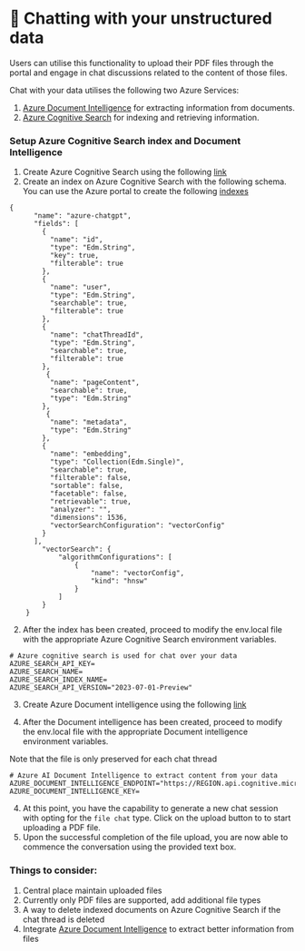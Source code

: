 # 📃 Chatting with your unstructured data

Users can utilise this functionality to upload their PDF files through the portal and engage in chat discussions related to the content of those files.

Chat with your data utilises the following two Azure Services:

1. [Azure Document Intelligence](https://learn.microsoft.com/en-GB/azure/ai-services/document-intelligence/) for extracting information from documents.
1. [Azure Cognitive Search](https://learn.microsoft.com/en-GB/azure/search/) for indexing and retrieving information.

### Setup Azure Cognitive Search index and Document Intelligence

1. Create Azure Cognitive Search using the following [link](https://learn.microsoft.com/en-us/azure/search/search-get-started-portal)
1. Create an index on Azure Cognitive Search with the following schema. You can use the Azure portal to create the following [indexes](https://learn.microsoft.com/en-us/azure/search/vector-search-how-to-create-index?tabs=portal-add-field%2Cpush)

```
{
      "name": "azure-chatgpt",
      "fields": [
        {
          "name": "id",
          "type": "Edm.String",
          "key": true,
          "filterable": true
        },
        {
          "name": "user",
          "type": "Edm.String",
          "searchable": true,
          "filterable": true
        },
        {
          "name": "chatThreadId",
          "type": "Edm.String",
          "searchable": true,
          "filterable": true
        },
         {
          "name": "pageContent",
          "searchable": true,
          "type": "Edm.String"
        },
         {
          "name": "metadata",
          "type": "Edm.String"
        },
        {
          "name": "embedding",
          "type": "Collection(Edm.Single)",
          "searchable": true,
          "filterable": false,
          "sortable": false,
          "facetable": false,
          "retrievable": true,
          "analyzer": "",
          "dimensions": 1536,
          "vectorSearchConfiguration": "vectorConfig"
        }
      ],
        "vectorSearch": {
            "algorithmConfigurations": [
                {
                    "name": "vectorConfig",
                    "kind": "hnsw"
                }
            ]
        }
    }
```

2. After the index has been created, proceed to modify the env.local file with the appropriate Azure Cognitive Search environment variables.

```
# Azure cognitive search is used for chat over your data
AZURE_SEARCH_API_KEY=
AZURE_SEARCH_NAME=
AZURE_SEARCH_INDEX_NAME=
AZURE_SEARCH_API_VERSION="2023-07-01-Preview"
```

3. Create Azure Document intelligence using the following [link](https://learn.microsoft.com/en-us/azure/ai-services/document-intelligence/create-document-intelligence-resource?view=doc-intel-3.1.0)

4. After the Document intelligence has been created, proceed to modify the env.local file with the appropriate Document intelligence environment variables.

Note that the file is only preserved for each chat thread

```
# Azure AI Document Intelligence to extract content from your data
AZURE_DOCUMENT_INTELLIGENCE_ENDPOINT="https://REGION.api.cognitive.microsoft.com/"
AZURE_DOCUMENT_INTELLIGENCE_KEY=
```

4. At this point, you have the capability to generate a new chat session with opting for the `file chat` type. Click on the upload button to to start uploading a PDF file.
5. Upon the successful completion of the file upload, you are now able to commence the conversation using the provided text box.

### Things to consider:

1. Central place maintain uploaded files
2. Currently only PDF files are supported, add additional file types
3. A way to delete indexed documents on Azure Cognitive Search if the chat thread is deleted
4. Integrate [Azure Document Intelligence](https://azure.microsoft.com/en-us/products/ai-services/ai-document-intelligence) to extract better information from files

